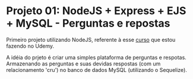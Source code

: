 # Projeto 01: NodeJS + Express + EJS + MySQL - Perguntas e repostas

Primeiro projeto utilizando NodeJS, referente à esse [curso](https://www.udemy.com/course/formacao-nodejs/) que estou fazendo no Udemy.

A idéia do prjeto é criar uma simples plataforma de perguntas e respotas. Armazenando as perguntas e suas devidas respostas (com um relacionamento 'cru') no banco de dados MySQL (utilizando o Sequelize).
